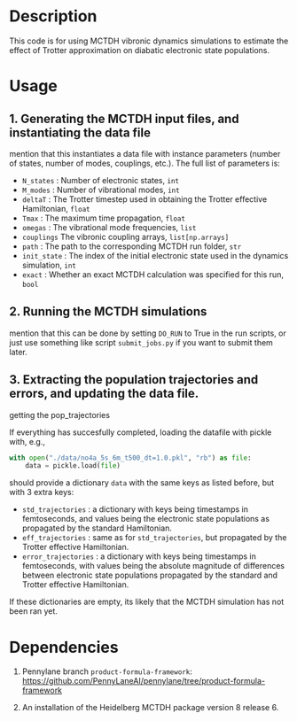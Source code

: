 
# Description  

This code is for using MCTDH vibronic dynamics simulations to estimate the effect of Trotter approximation on diabatic electronic state populations. 


# Usage 

## 1. Generating the MCTDH input files, and instantiating the data file

mention that this instantiates a data file with instance parameters (number of states, number of modes, couplings, etc.). The full list of parameters is:

- `N_states` : Number of electronic states, `int` 
- `M_modes` : Number of vibrational modes, `int` 
- `deltaT` : The Trotter timestep used in obtaining the Trotter effective Hamiltonian, `float`
- `Tmax` :  The maximum time propagation, `float` 
- `omegas` : The vibrational mode frequencies, `list`
- `couplings` The vibronic coupling arrays, `list[np.arrays]` 
- `path` : The path to the corresponding MCTDH run folder, `str` 
- `init_state` : The index of the initial electronic state used in the dynamics simulation, `int` 
- `exact` : Whether an exact MCTDH calculation was specified for this run, `bool`

## 2. Running the MCTDH simulations

mention that this can be done by setting `DO_RUN` to True in the run scripts, or just use something like script `submit_jobs.py`  if you want to submit them later.

## 3. Extracting the population trajectories and errors, and updating the data file. 

getting the pop_trajectories 


If everything has succesfully completed, loading the datafile with pickle with, e.g.,

```python
with open("./data/no4a_5s_6m_t500_dt=1.0.pkl", "rb") as file:
    data = pickle.load(file)
```

should provide a dictionary `data` with the same keys as listed before, but with 3 extra keys:

- `std_trajectories` : a dictionary with keys being timestamps in femtoseconds, and values being the electronic state populations as propagated by the standard Hamiltonian.
- `eff_trajectories` : same as for `std_trajectories`, but propagated by the Trotter effective Hamiltonian.
- `error_trajectories` : a dictionary with keys being timestamps in femtoseconds, with values being the absolute magnitude of differences between electronic state populations propagated by the standard and Trotter effective Hamiltonian.

If these dictionaries are empty, its likely that the MCTDH simulation has not been ran yet. 

# Dependencies 

1) Pennylane branch `product-formula-framework`: https://github.com/PennyLaneAI/pennylane/tree/product-formula-framework

2) An installation of the Heidelberg MCTDH package version 8 release 6. 